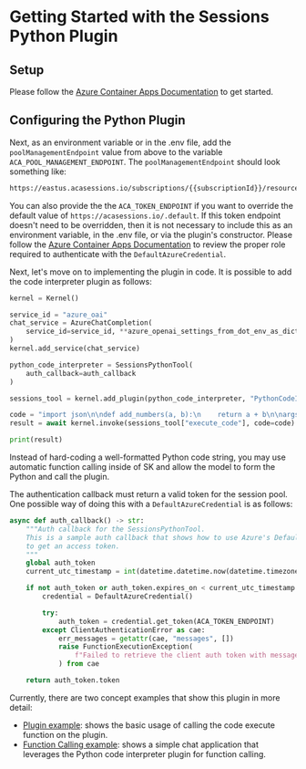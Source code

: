 # Getting Started with the Sessions Python Plugin

## Setup

Please follow the [Azure Container Apps Documentation](https://learn.microsoft.com/en-us/azure/container-apps/sessions-code-interpreter) to get started.

## Configuring the Python Plugin

Next, as an environment variable or in the .env file, add the `poolManagementEndpoint` value from above to the variable `ACA_POOL_MANAGEMENT_ENDPOINT`. The `poolManagementEndpoint` should look something like:

```html {"id":"01J6KPQPB3JXBW56YBJ6P489J4"}
https://eastus.acasessions.io/subscriptions/{{subscriptionId}}/resourceGroups/{{resourceGroup}}/sessionPools/{{sessionPool}}/python/execute
```

You can also provide the the `ACA_TOKEN_ENDPOINT` if you want to override the default value of `https://acasessions.io/.default`. If this token endpoint doesn't need to be overridden, then it is
not necessary to include this as an environment variable, in the .env file, or via the plugin's constructor. Please follow the [Azure Container Apps Documentation](https://learn.microsoft.com/en-us/azure/container-apps/sessions-code-interpreter) to review the proper role required to authenticate with the `DefaultAzureCredential`.

Next, let's move on to implementing the plugin in code. It is possible to add the code interpreter plugin as follows:

```python {"id":"01J6KPQPB3JXBW56YBJ9JYMTVB"}
kernel = Kernel()

service_id = "azure_oai"
chat_service = AzureChatCompletion(
    service_id=service_id, **azure_openai_settings_from_dot_env_as_dict(include_api_version=True)
)
kernel.add_service(chat_service)

python_code_interpreter = SessionsPythonTool(
    auth_callback=auth_callback
)

sessions_tool = kernel.add_plugin(python_code_interpreter, "PythonCodeInterpreter")

code = "import json\n\ndef add_numbers(a, b):\n    return a + b\n\nargs = '{\"a\": 1, \"b\": 1}'\nargs_dict = json.loads(args)\nprint(add_numbers(args_dict['a'], args_dict['b']))"
result = await kernel.invoke(sessions_tool["execute_code"], code=code)

print(result)
```

Instead of hard-coding a well-formatted Python code string, you may use automatic function calling inside of SK and allow the model to form the Python and call the plugin.

The authentication callback must return a valid token for the session pool. One possible way of doing this with a `DefaultAzureCredential` is as follows:

```python {"id":"01J6KPQPB3JXBW56YBJDHT7FXV"}
async def auth_callback() -> str:
    """Auth callback for the SessionsPythonTool.
    This is a sample auth callback that shows how to use Azure's DefaultAzureCredential
    to get an access token.
    """
    global auth_token
    current_utc_timestamp = int(datetime.datetime.now(datetime.timezone.utc).timestamp())

    if not auth_token or auth_token.expires_on < current_utc_timestamp:
        credential = DefaultAzureCredential()

        try:
            auth_token = credential.get_token(ACA_TOKEN_ENDPOINT)
        except ClientAuthenticationError as cae:
            err_messages = getattr(cae, "messages", [])
            raise FunctionExecutionException(
                f"Failed to retrieve the client auth token with messages: {' '.join(err_messages)}"
            ) from cae

    return auth_token.token
```

Currently, there are two concept examples that show this plugin in more detail:

- [Plugin example](../../../samples/concepts/plugins/azure_python_code_interpreter.py): shows the basic usage of calling the code execute function on the plugin.
- [Function Calling example](../../../samples/concepts/auto_function_calling/azure_python_code_interpreter_function_calling.py): shows a simple chat application that leverages the Python code interpreter plugin for function calling.
